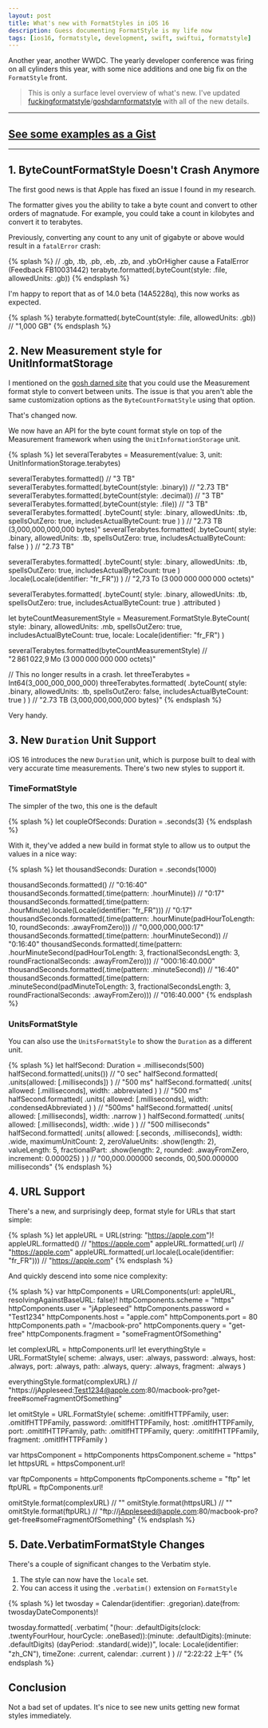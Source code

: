 ```yaml
---
layout: post
title: What's new with FormatStyles in iOS 16
description: Guess documenting FormatStyle is my life now
tags: [ios16, formatstyle, development, swift, swiftui, formatstyle]
---
```


Another year, another WWDC. The yearly developer conference was firing on all cylinders this year, with some nice additions and one big fix on the `FormatStyle` front.

> This is only a surface level overview of what's new. I've updated [fuckingformatstyle](https://fuckingformatstyle)/[goshdarnformatstyle](https://goshdarnformatstyle.com) with all of the new details.

---

## [See some examples as a Gist](https://gist.github.com/brettohland/fcda4acd2c80d04de866e4ed332b8483)

---

## 1. ByteCountFormatStyle Doesn't Crash Anymore

The first good news is that Apple has fixed an issue I found in my research.

The formatter gives you the ability to take a byte count and convert to other orders of magnatude. For example, you could take a count in kilobytes and convert it to terabytes.

Previously, converting any count to any unit of gigabyte or above would result in a `fatalError` crash:

{% splash %}
// .gb, .tb, .pb, .eb, .zb, and .ybOrHigher cause a FatalError (Feedback FB10031442)
terabyte.formatted(.byteCount(style: .file, allowedUnits: .gb))
{% endsplash %}

I'm happy to report that as of 14.0 beta (14A5228q), this now works as expected.

{% splash %}
terabyte.formatted(.byteCount(style: .file, allowedUnits: .gb)) // "1,000 GB"
{% endsplash %}

## 2. New Measurement style for UnitInformatStorage

I mentioned on the [gosh darned site](https://goshdarnsyntaxstyle.com) that you could use the Measurement format style to convert between units. The issue is that you aren't able the same customization options as the `ByteCountFormatStyle` using that option.

That's changed now. 

We now have an API for the byte count format style on top of the Measurement framework when using the `UnitInformationStorage` unit.

{% splash %}
let severalTerabytes = Measurement(value: 3, unit: UnitInformationStorage.terabytes)

severalTerabytes.formatted() // "3 TB"
severalTerabytes.formatted(.byteCount(style: .binary)) // "2.73 TB"
severalTerabytes.formatted(.byteCount(style: .decimal)) // "3 TB"
severalTerabytes.formatted(.byteCount(style: .file)) // "3 TB"
severalTerabytes.formatted(
    .byteCount(
        style: .binary,
        allowedUnits: .tb,
        spellsOutZero: true,
        includesActualByteCount: true
    )
) // "2.73 TB (3,000,000,000,000 bytes)"
severalTerabytes.formatted(
    .byteCount(
        style: .binary,
        allowedUnits: .tb,
        spellsOutZero: true,
        includesActualByteCount: false
    )
) // "2.73 TB"

severalTerabytes.formatted(
    .byteCount(
        style: .binary,
        allowedUnits: .tb,
        spellsOutZero: true,
        includesActualByteCount: true
    )
    .locale(Locale(identifier: "fr_FR"))
) // "2,73 To (3 000 000 000 000 octets)"

severalTerabytes.formatted(
    .byteCount(
        style: .binary,
        allowedUnits: .tb,
        spellsOutZero: true,
        includesActualByteCount: true
    )
    .attributed
)

let byteCountMeasurementStyle = Measurement<UnitInformationStorage>.FormatStyle.ByteCount(
    style: .binary,
    allowedUnits: .mb,
    spellsOutZero: true,
    includesActualByteCount: true,
    locale: Locale(identifier: "fr_FR")
)

severalTerabytes.formatted(byteCountMeasurementStyle) // "2 861 022,9 Mo (3 000 000 000 000 octets)"

// This no longer results in a crash.
let threeTerabytes = Int64(3_000_000_000_000)
threeTerabytes.formatted(
    .byteCount(
        style: .binary,
        allowedUnits: .tb,
        spellsOutZero: false,
        includesActualByteCount: true
    )
) // "2.73 TB (3,000,000,000,000 bytes)"
{% endsplash %}

Very handy.

## 3. New `Duration` Unit Support

iOS 16 introduces the new `Duration` unit, which is purpose built to deal with very accurate time measurements. There's two new styles to support it.

### TimeFormatStyle

The simpler of the two, this one is the default

{% splash %}
let coupleOfSeconds: Duration = .seconds(3)
{% endsplash %}

With it, they've added a new build in format style to allow us to output the values in a nice way:

{% splash %}
let thousandSeconds: Duration = .seconds(1000)

thousandSeconds.formatted() // "0:16:40"
thousandSeconds.formatted(.time(pattern: .hourMinute)) // "0:17"
thousandSeconds.formatted(.time(pattern: .hourMinute).locale(Locale(identifier: "fr_FR"))) // "0:17"
thousandSeconds.formatted(.time(pattern: .hourMinute(padHourToLength: 10, roundSeconds: .awayFromZero))) // "0,000,000,000:17"
thousandSeconds.formatted(.time(pattern: .hourMinuteSecond)) // "0:16:40"
thousandSeconds.formatted(.time(pattern: .hourMinuteSecond(padHourToLength: 3, fractionalSecondsLength: 3,  roundFractionalSeconds: .awayFromZero))) // "000:16:40.000"
thousandSeconds.formatted(.time(pattern: .minuteSecond)) // "16:40"
thousandSeconds.formatted(.time(pattern: .minuteSecond(padMinuteToLength: 3, fractionalSecondsLength: 3, roundFractionalSeconds: .awayFromZero))) // "016:40.000"
{% endsplash %}

### UnitsFormatStyle

You can also use the `UnitsFormatStyle` to show the `Duration` as a different unit.

{% splash %}
let halfSecond: Duration = .milliseconds(500)
halfSecond.formatted(.units()) // "0 sec"
halfSecond.formatted(
    .units(allowed: [.milliseconds])
) // "500 ms"
halfSecond.formatted(
    .units(
        allowed: [.milliseconds],
        width: .abbreviated
    )
) // "500 ms"
halfSecond.formatted(
    .units(
        allowed: [.milliseconds],
        width: .condensedAbbreviated
    )
) // "500ms"
halfSecond.formatted(
    .units(
        allowed: [.milliseconds],
        width: .narrow
    )
)
halfSecond.formatted(
    .units(
        allowed: [.milliseconds],
        width: .wide
    )
) // "500 milliseconds"
halfSecond.formatted(
    .units(
        allowed: [.seconds, .milliseconds],
        width: .wide,
        maximumUnitCount: 2,
        zeroValueUnits: .show(length: 2),
        valueLength: 5,
        fractionalPart: .show(length: 2, rounded: .awayFromZero, increment: 0.000025)
    )
) // "00,000.000000 seconds, 00,500.000000 milliseconds"
{% endsplash %}

## 4. URL Support
There's a new, and surprisingly deep, format style for URLs that start simple:

{% splash %}
let appleURL = URL(string: "https://apple.com")!
appleURL.formatted() // "https://apple.com"
appleURL.formatted(.url) // "https://apple.com"
appleURL.formatted(.url.locale(Locale(identifier: "fr_FR"))) // "https://apple.com"
{% endsplash %}

And quickly descend into some nice complexity:

{% splash %}
var httpComponents = URLComponents(url: appleURL, resolvingAgainstBaseURL: false)!
httpComponents.scheme = "https"
httpComponents.user = "jAppleseed"
httpComponents.password = "Test1234"
httpComponents.host = "apple.com"
httpComponents.port = 80
httpComponents.path = "/macbook-pro"
httpComponents.query = "get-free"
httpComponents.fragment = "someFragmentOfSomething"

let complexURL = httpComponents.url!
let everythingStyle = URL.FormatStyle(
    scheme: .always,
    user: .always,
    password: .always,
    host: .always,
    port: .always,
    path: .always,
    query: .always,
    fragment: .always
)

everythingStyle.format(complexURL) // "https://jAppleseed:Test1234@apple.com:80/macbook-pro?get-free#someFragmentOfSomething"

let omitStyle = URL.FormatStyle(
    scheme: .omitIfHTTPFamily,
    user: .omitIfHTTPFamily,
    password: .omitIfHTTPFamily,
    host: .omitIfHTTPFamily,
    port: .omitIfHTTPFamily,
    path: .omitIfHTTPFamily,
    query: .omitIfHTTPFamily,
    fragment: .omitIfHTTPFamily
)

var httpsComponent = httpComponents
httpsComponent.scheme = "https"
let httpsURL = httpsComponent.url!

var ftpComponents = httpComponents
ftpComponents.scheme = "ftp"
let ftpURL = ftpComponents.url!

omitStyle.format(complexURL) // ""
omitStyle.format(httpsURL) // ""
omitStyle.format(ftpURL) // "ftp://jAppleseed@apple.com:80/macbook-pro?get-free#someFragmentOfSomething"
{% endsplash %}

## 5. Date.VerbatimFormatStyle Changes

There's a couple of significant changes to the Verbatim style. 

1. The style can now have the `locale` set.
2. You can access it using the `.verbatim()` extension on `FormatStyle`

{% splash %}
let twosday = Calendar(identifier: .gregorian).date(from: twosdayDateComponents)!

twosday.formatted(
    .verbatim(
        "\(hour: .defaultDigits(clock: .twentyFourHour, hourCycle: .oneBased)):\(minute: .defaultDigits):\(minute: .defaultDigits) \(dayPeriod: .standard(.wide))",
        locale: Locale(identifier: "zh_CN"),
        timeZone: .current,
        calendar: .current
    )
) // "2:22:22 上午"
{% endsplash %}

## Conclusion
Not a bad set of updates. It's nice to see new units getting new format styles immediately.